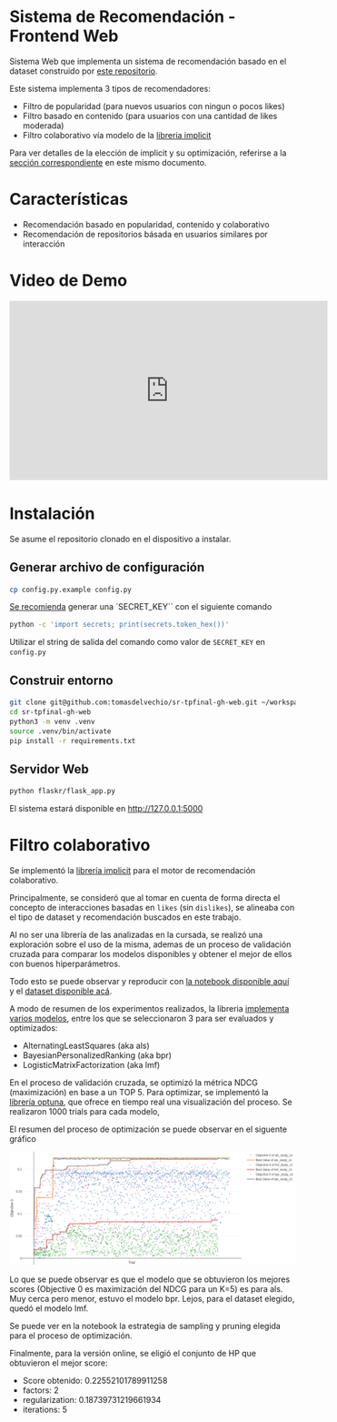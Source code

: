 # Sistema de Recomendación - Frontend Web

Sistema Web que implementa un sistema de recomendación basado en el dataset construido
por [este repositorio](https://github.com/tomasdelvechio/sr-tpfinal-gh).

Este sistema implementa 3 tipos de recomendadores:

 * Filtro de popularidad (para nuevos usuarios con ningun o pocos likes)
 * Filtro basado en contenido (para usuarios con una cantidad de likes moderada)
 * Filtro colaborativo vía modelo de la [libreria implicit](https://benfred.github.io/implicit/)

Para ver detalles de la elección de implicit y su optimización, referirse a la [sección correspondiente](https://github.com/tomasdelvechio/sr-tpfinal-gh-web?tab=readme-ov-file#filtro-colaborativo) en este mismo documento.

# Características

 * Recomendación basado en popularidad, contenido y colaborativo
 * Recomendación de repositorios básada en usuarios similares por interacción

# Video de Demo

<iframe width="560" height="315" src="https://www.youtube.com/embed/Ulo47HTXBhA?si=5SjJGUSWAcBdMSFo" title="YouTube video player" frameborder="0" allow="accelerometer; autoplay; clipboard-write; encrypted-media; gyroscope; picture-in-picture; web-share" allowfullscreen></iframe>

# Instalación

Se asume el repositorio clonado en el dispositivo a instalar.

## Generar archivo de configuración

```bash
cp config.py.example config.py
```

[Se recomienda](https://flask.palletsprojects.com/en/2.3.x/config/#SECRET_KEY) generar una `SECRET_KEY`` con el siguiente comando

```bash
python -c 'import secrets; print(secrets.token_hex())'
```

Utilizar el string de salida del comando como valor de `SECRET_KEY` en `config.py`

## Construir entorno

```bash
git clone git@github.com:tomasdelvechio/sr-tpfinal-gh-web.git ~/workspace/sr-tpfinal-gh-web
cd sr-tpfinal-gh-web
python3 -m venv .venv
source .venv/bin/activate
pip install -r requirements.txt
```

## Servidor Web

```bash
python flaskr/flask_app.py
```

El sistema estará disponible en http://127.0.0.1:5000

# Filtro colaborativo

Se implementó la [librería implicit](https://benfred.github.io/implicit/) para el motor de recomendación colaborativo.

Principalmente, se consideró que al tomar en cuenta de forma directa el concepto de interacciones basadas en `likes` (sin `dislikes`), se alineaba con el tipo de dataset y recomendación buscados en este trabajo.

Al no ser una librería de las analizadas en la cursada, se realizó una exploración sobre el uso de la misma, ademas de un proceso de validación cruzada para comparar los modelos disponibles y obtener el mejor de ellos con buenos hiperparámetros.

Todo esto se puede observar y reproducir con [la notebook disponible aquí](https://github.com/tomasdelvechio/sr-tpfinal-gh-web/blob/main/notebook_filtrado_colaborativo.ipynb) y el [dataset disponible acá](https://drive.google.com/file/d/1OmUjuhX0G-z35IbDKfVdkd_JOF8sC19A/view?usp=sharing).

A modo de resumen de los experimentos realizados, la libreria [implementa varios modelos](https://benfred.github.io/implicit/api/models/index.html), entre los que se seleccionaron 3 para ser evaluados y optimizados:

 * AlternatingLeastSquares (aka als)
 * BayesianPersonalizedRanking (aka bpr)
 * LogisticMatrixFactorization (aka lmf)

En el proceso de validación cruzada, se optimizó la métrica NDCG (maximización) en base a un TOP 5. Para optimizar, se implementó la [librería optuna](https://optuna.org/), que ofrece en tiempo real una visualización del proceso. Se realizaron 1000 trials para cada modelo, 

El resumen del proceso de optimización se puede observar en el siguente gráfico

![Proceso de optimización de hiperparámetros con optuna](assets/newplot.png)

Lo que se puede observar es que el modelo que se obtuvieron los mejores scores (Objective 0 es maximización del NDCG para un K=5) es para als. Muy cerca pero menor, estuvo el modelo bpr. Lejos, para el dataset elegido, quedó el modelo lmf.

Se puede ver en la notebook la estrategia de sampling y pruning elegida para el proceso de optimización.

Finalmente, para la versión online, se eligió el conjunto de HP que obtuvieron el mejor score:

 * Score obtenido: 0.22552101789911258
 * factors: 2
 * regularization: 0.18739731219661934
 * iterations: 5
